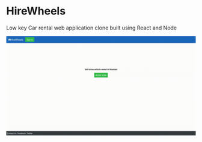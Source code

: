 # HireWheels
Low key Car rental web application clone built using React and Node

![chat-bot-demo](https://github.com/amoghdatt/HireWheels/blob/main/screen-capture.gif)
